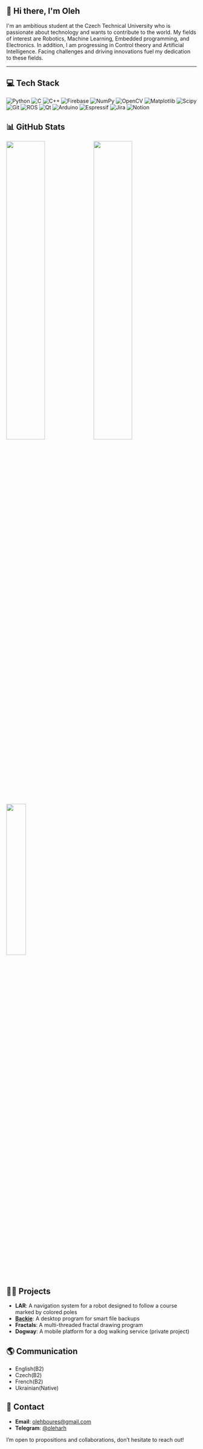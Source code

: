 ## 👋 Hi there, I'm Oleh
 I'm an ambitious student at the Czech Technical University who is passionate about technology and wants to contribute to the world. My fields of interest are Robotics, Machine Learning, Embedded programming, and Electronics. In addition, I am progressing in Control theory and Artificial Intelligence. Facing challenges and driving innovations fuel my dedication to these fields.

---
## 💻 Tech Stack
![Python](https://img.shields.io/badge/python-3670A0?style=for-the-badge&logo=python&logoColor=ffdd54) ![C](https://img.shields.io/badge/c-%2300599C.svg?style=for-the-badge&logo=c&logoColor=white) ![C++](https://img.shields.io/badge/c++-%2300599C.svg?style=for-the-badge&logo=c%2B%2B&logoColor=white) ![Firebase](https://img.shields.io/badge/firebase-%23039BE5.svg?style=for-the-badge&logo=firebase) ![NumPy](https://img.shields.io/badge/numpy-%23013243.svg?style=for-the-badge&logo=numpy&logoColor=white) ![OpenCV](https://img.shields.io/badge/opencv-%23white.svg?style=for-the-badge&logo=opencv&logoColor=white) ![Matplotlib](https://img.shields.io/badge/Matplotlib-%23ffffff.svg?style=for-the-badge&logo=Matplotlib&logoColor=black) ![Scipy](https://img.shields.io/badge/SciPy-%230C55A5.svg?style=for-the-badge&logo=scipy&logoColor=%white) ![Git](https://img.shields.io/badge/git-%23F05033.svg?style=for-the-badge&logo=git&logoColor=white) ![ROS](https://img.shields.io/badge/ros-%230A0FF9.svg?style=for-the-badge&logo=ros&logoColor=white) ![Qt](https://img.shields.io/badge/Qt-%23217346.svg?style=for-the-badge&logo=Qt&logoColor=white) ![Arduino](https://img.shields.io/badge/-Arduino-00979D?style=for-the-badge&logo=Arduino&logoColor=white) ![Espressif](https://img.shields.io/badge/espressif-E7352C.svg?style=for-the-badge&logo=espressif&logoColor=white) ![Jira](https://img.shields.io/badge/jira-%230A0FFF.svg?style=for-the-badge&logo=jira&logoColor=white) ![Notion](https://img.shields.io/badge/Notion-%23000000.svg?style=for-the-badge&logo=notion&logoColor=white)

## 📊 GitHub Stats
<img src="https://github-readme-stats.vercel.app/api?username=CogniSeeker&theme=dark&hide_border=false&include_all_commits=true&count_private=true" width="45%"/>

<img src="https://github-readme-streak-stats.herokuapp.com/?user=CogniSeeker&theme=dark&hide_border=false" width="45%"/>

<img src="https://github-readme-stats.vercel.app/api/top-langs/?username=CogniSeeker&theme=dark&hide_border=false&include_all_commits=true&count_private=true&layout=compact" width="32%"/>


## 👨‍💻 Projects
- **LAR**: A navigation system for a robot designed to follow a course marked by colored poles
- **[Backie](https://github.com/CogniSeeker/Backie)**: A desktop program for smart file backups
- **Fractals**: A multi-threaded fractal drawing program
- **Dogway**: A mobile platform for a dog walking service (private project)

## 🌎 Communication

- English(B2)
- Czech(B2)
- French(B2)
- Ukrainian(Native)

## 📧 Contact

- **Email**: olehboures@gmail.com
- **Telegram**: [@oleharh](https://t.me/oleharh)

I’m open to propositions and collaborations, don’t hesitate to reach out!
